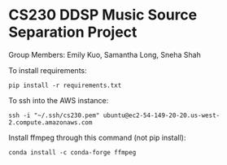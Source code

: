 # CS230 DDSP Music Source Separation Project
Group Members: Emily Kuo, Samantha Long, Sneha Shah

To install requirements:
<pre><code>pip install -r requirements.txt</code></pre>

To ssh into the AWS instance:
<pre><code>ssh -i "~/.ssh/cs230.pem" ubuntu@ec2-54-149-20-20.us-west-2.compute.amazonaws.com</code></pre>

Install ffmpeg through this command (not pip install):
<pre><code>conda install -c conda-forge ffmpeg</code></pre>

